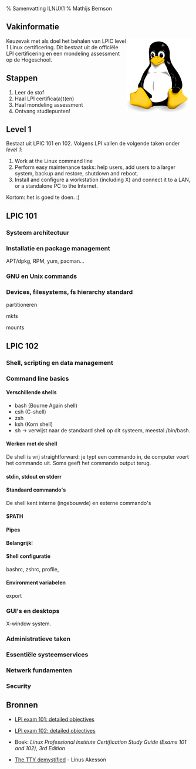 % Samenvatting ILNUX1
% Mathijs Bernson

## Vakinformatie

<img src="Tux.svg" alt="Tux" style="width: 35%; float: right; border: 0;" />

Keuzevak met als doel het behalen van LPIC level 1 Linux certificering. Dit bestaat uit de officiële LPI certificering en een mondeling assessment op de Hogeschool.

## Stappen

1. Leer de stof
2. Haal LPI certifica(a)t(en)
3. Haal mondeling assessment
4. Ontvang studiepunten!

## Level 1

Bestaat uit LPIC 101 en 102.
Volgens LPI vallen de volgende taken onder *level 1*:

1. Work at the Linux command line
2. Perform easy maintenance tasks: help users, add users to a larger system, backup and restore, shutdown and reboot.
3. Install and configure a workstation (including X) and connect it to a LAN, or a standalone PC to the Internet.

Kortom: het is goed te doen. :)

## LPIC 101

### Systeem architectuur

### Installatie en package management

APT/dpkg, RPM, yum, pacman...

### GNU en Unix commands

### Devices, filesystems, fs hierarchy standard

partitioneren

mkfs

mounts

## LPIC 102

### Shell, scripting en data management

### Command line basics

#### Verschillende shells

* bash (Bourne Again shell)
* csh (C-shell)
* zsh
* ksh (Korn shell)
* sh -> verwijst naar de standaard shell op dit systeem, meestal /bin/bash.

#### Werken met de shell

De shell is vrij straightforward: je typt een commando in, de computer voert het commando uit. Soms geeft het commando output terug.

#### stdin, stdout en stderr

#### Standaard commando's

De shell kent interne (ingebouwde) en externe commando's

#### $PATH

#### Pipes

**Belangrijk**!

#### Shell configuratie

bashrc, zshrc, profile, 

#### Environment variabelen

export

### GUI's en desktops

X-window system.

### Administratieve taken

### Essentiële systeemservices

### Netwerk fundamenten

### Security

## Bronnen

* [LPI exam 101: detailed objectives](http://www.lpi.org/linux-certifications/programs/lpic-1/exam-101/)
* [LPI exam 102: detailed objectives](http://www.lpi.org/linux-certifications/programs/lpic-1/exam-102/)

* Boek: *Linux Professional Institute Certification Study Guide (Exams 101 and 102), 3rd Edition*

* [The TTY demystified](http://www.linusakesson.net/programming/tty/) - Linus Akesson